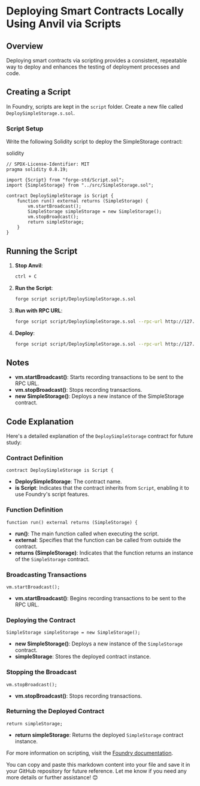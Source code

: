 
# Deploying Smart Contracts Locally Using Anvil via Scripts

## Overview
Deploying smart contracts via scripting provides a consistent, repeatable way to deploy and enhances the testing of deployment processes and code.

## Creating a Script
In Foundry, scripts are kept in the `script` folder. Create a new file called `DeploySimpleStorage.s.sol`.

### Script Setup
Write the following Solidity script to deploy the SimpleStorage contract:

solidity
```
// SPDX-License-Identifier: MIT
pragma solidity 0.8.19;

import {Script} from "forge-std/Script.sol";
import {SimpleStorage} from "../src/SimpleStorage.sol";

contract DeploySimpleStorage is Script {
    function run() external returns (SimpleStorage) {
        vm.startBroadcast();
        SimpleStorage simpleStorage = new SimpleStorage();
        vm.stopBroadcast();
        return simpleStorage;
    }
}
```

## Running the Script
1. **Stop Anvil**:
   ```sh
   ctrl + C
   ```

2. **Run the Script**:
   ```sh
   forge script script/DeploySimpleStorage.s.sol
   ```

3. **Run with RPC URL**:
   ```sh
   forge script script/DeploySimpleStorage.s.sol --rpc-url http://127.0.0.1:8545
   ```

4. **Deploy**:
   ```sh
   forge script script/DeploySimpleStorage.s.sol --rpc-url http://127.0.0.1:8545 --broadcast --private-key <YOUR_PRIVATE_KEY>
   ```

## Notes
- **vm.startBroadcast()**: Starts recording transactions to be sent to the RPC URL.
- **vm.stopBroadcast()**: Stops recording transactions.
- **new SimpleStorage()**: Deploys a new instance of the SimpleStorage contract.

## Code Explanation
Here's a detailed explanation of the `DeploySimpleStorage` contract for future study:

### Contract Definition
```solidity
contract DeploySimpleStorage is Script {
```
- **DeploySimpleStorage**: The contract name.
- **is Script**: Indicates that the contract inherits from `Script`, enabling it to use Foundry's script features.

### Function Definition
```solidity
function run() external returns (SimpleStorage) {
```
- **run()**: The main function called when executing the script.
- **external**: Specifies that the function can be called from outside the contract.
- **returns (SimpleStorage)**: Indicates that the function returns an instance of the `SimpleStorage` contract.

### Broadcasting Transactions
```solidity
vm.startBroadcast();
```
- **vm.startBroadcast()**: Begins recording transactions to be sent to the RPC URL.

### Deploying the Contract
```solidity
SimpleStorage simpleStorage = new SimpleStorage();
```
- **new SimpleStorage()**: Deploys a new instance of the `SimpleStorage` contract.
- **simpleStorage**: Stores the deployed contract instance.

### Stopping the Broadcast
```solidity
vm.stopBroadcast();
```
- **vm.stopBroadcast()**: Stops recording transactions.

### Returning the Deployed Contract
```solidity
return simpleStorage;
```
- **return simpleStorage**: Returns the deployed `SimpleStorage` contract instance.

For more information on scripting, visit the [Foundry documentation](https://book.getfoundry.sh/).

You can copy and paste this markdown content into your file and save it in your GitHub repository for future reference. Let me know if you need any more details or further assistance! 😊
```

